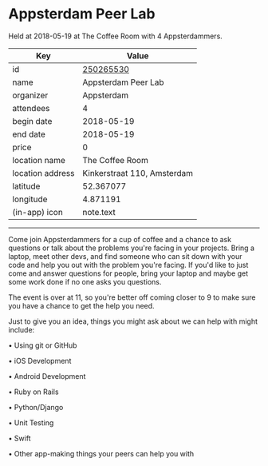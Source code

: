 # Appsterdam Peer Lab
Held at 2018-05-19 at The Coffee Room with 4 Appsterdammers.
        
|Key|Value
|---|---|
|id|[250265530](https://www.meetup.com/appsterdam/events/250265530/)|
|name|Appsterdam Peer Lab|
|organizer|Appsterdam|
|attendees|4|
|begin date|2018-05-19|
|end date|2018-05-19|
|price|0|
|location name|The Coffee Room|
|location address|Kinkerstraat 110, Amsterdam|
|latitude|52.367077|
|longitude|4.871191|
|(in-app) icon|note.text|

---

Come join Appsterdammers for a cup of coffee and a chance to ask questions or talk about the problems you're facing in your projects. Bring a laptop, meet other devs, and find someone who can sit down with your code and help you out with the problem you're facing. If you'd like to just come and answer questions for people, bring your laptop and maybe get some work done if no one asks you questions.

The event is over at 11, so you're better off coming closer to 9 to make sure you have a chance to get the help you need.

Just to give you an idea, things you might ask about we can help with might include:

• Using git or GitHub

• iOS Development

• Android Development

• Ruby on Rails

• Python/Django

• Unit Testing

• Swift

• Other app-making things your peers can help you with


